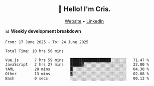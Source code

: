 
<h2 align="center">👋 Hello! I'm Cris.</h2>
<p align="center">
  <a href="https://www.criscunas.dev">Website</a> •
  <a href="https://www.linkedin.com/in/cristophercunas/">LinkedIn</a> 
</p>


📊 **Weekly development breakdown**
<!--START_SECTION:waka-->

```txt
From: 17 June 2025 - To: 24 June 2025

Total Time: 10 hrs 56 mins

Vue.js       7 hrs 59 mins   ██████████████████░░░░░░░   71.47 %
JavaScript   2 hrs 27 mins   █████▓░░░░░░░░░░░░░░░░░░░   22.00 %
YAML         28 mins         █░░░░░░░░░░░░░░░░░░░░░░░░   04.30 %
Other        13 mins         ▓░░░░░░░░░░░░░░░░░░░░░░░░   02.08 %
Bash         0 secs          ░░░░░░░░░░░░░░░░░░░░░░░░░   00.13 %
```

<!--END_SECTION:waka-->
